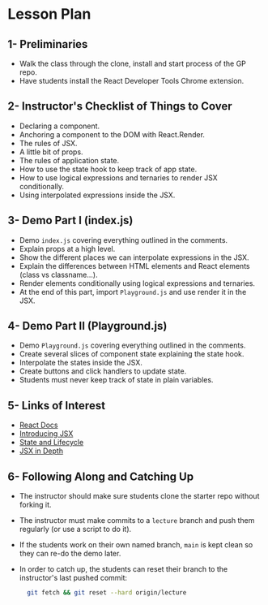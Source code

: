 # Lesson Plan

## 1- Preliminaries

* Walk the class through the clone, install and start process of the GP repo.
* Have students install the React Developer Tools Chrome extension.

## 2- Instructor's Checklist of Things to Cover

* Declaring a component.
* Anchoring a component to the DOM with React.Render.
* The rules of JSX.
* A little bit of props.
* The rules of application state.
* How to use the state hook to keep track of app state.
* How to use logical expressions and ternaries to render JSX conditionally.
* Using interpolated expressions inside the JSX.

## 3- Demo Part I (index.js)

* Demo `index.js` covering everything outlined in the comments.
* Explain props at a high level.
* Show the different places we can interpolate expressions in the JSX.
* Explain the differences between HTML elements and React elements (class vs classname...).
* Render elements conditionally using logical expressions and ternaries.
* At the end of this part, import `Playground.js` and use render it in the JSX.

## 4- Demo Part II (Playground.js)

* Demo `Playground.js` covering everything outlined in the comments.
* Create several slices of component state explaining the state hook.
* Interpolate the states inside the JSX.
* Create buttons and click handlers to update state.
* Students must never keep track of state in plain variables.

## 5- Links of Interest

* [React Docs](https://reactjs.org/docs/getting-started.html)
* [Introducing JSX](https://reactjs.org/docs/introducing-jsx.html)
* [State and Lifecycle](https://reactjs.org/docs/state-and-lifecycle.html)
* [JSX in Depth](https://reactjs.org/docs/jsx-in-depth.html)

## 6- Following Along and Catching Up

* The instructor should make sure students clone the starter repo without forking it.
* The instructor must make commits to a `lecture` branch and push them regularly (or use a script to do it).
* If the students work on their own named branch, `main` is kept clean so they can re-do the demo later.
* In order to catch up, the students can reset their branch to the instructor's last pushed commit:

  ```bash
    git fetch && git reset --hard origin/lecture
  ```
